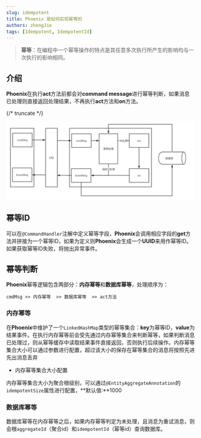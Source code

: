 ```yaml
---
slug: idempotent
title: Phoenix 是如何实现幂等的
authors: zhengJie
tags: [Idempotent, IdempotentId]
---
```



> **幂等**：在编程中一个幂等操作的特点是其任意多次执行所产生的影响均与一次执行的影响相同。

## 介绍

**Phoenix**在执行**act**方法前都会对**command message**进行幂等判断，如果消息已处理则直接返回处理结果，不再执行**act**方法和**on**方法。

{/* truncate */}

![总体流程图](images/idempotent/001-overall.png)

## 幂等ID

可以在`@CommandHandler`注解中定义幂等字段，**Phoenix**会调用相应字段的**get**方法并拼接为一个幂等ID，如果为定义则**Phoenix**会生成一个**UUID**来用作幂等ID。如果获取幂等ID失败，将抛出异常事件。

## 幂等判断

**Phoenix**幂等逻辑包含两部分：**内存幂等**和**数据库幂等**，处理顺序为：

`cmdMsg >> 内存幂等  >> 数据库幂等  >> act方法`

### 内存幂等

在**Phoenix**中维护了一个`LinkedHashMap`类型的幂等集合：**key**为幂等ID，**value**为结果事件。在执行内存幂等前会受先通过内存幂等集合来判断幂等，如果判断消息已处理过，则从幂等缓存中读取结果事件直接返回，否则执行后续操作。内存幂等集合大小可以通过参数进行配置，超过该大小的保存在幂等集合的消息将按照先进先出消息丢弃

- 内存幂等集合大小配置

内存幂等集合大小为聚合根级别，可以通过`@EntityAggregateAnnotation`的`idempotentSize`属性进行配置，**默认值:**1000

### 数据库幂等

数据库幂等在内存幂等之后，如果内存幂等判定为未处理，且消息为重试消息，则会根`aggregateId`（聚合id）和`idempotentId`（幂等id）查询数据库。

